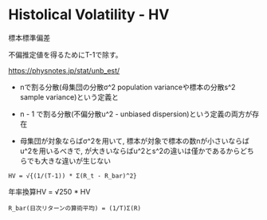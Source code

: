 # Histolical Volatility - HV

標本標準偏差

不偏推定値を得るためにT-1で除す。

https://physnotes.jp/stat/unb_est/

* nで割る分散(母集団の分散σ^2 population varianceや標本の分散s^2 sample variance)という定義と 
* n - 1 で割る分散(不偏分散u^2 - unbiased dispersion)という定義の両方が存在

* 母集団が対象ならばσ^2を用いて, 標本が対象で標本の数nが小さいならばu^2を用いるべきで,
 が大きいならばu^2とs^2の違いは僅かであるからどちらでも大きな違いが生じない
 

```
HV = √{(1/(T-1)) * Σ(R_t - R_bar)^2}
```

年率換算HV = √250 * HV

```
R_bar(日次リターンの算術平均) = (1/T)Σ(R)
```
